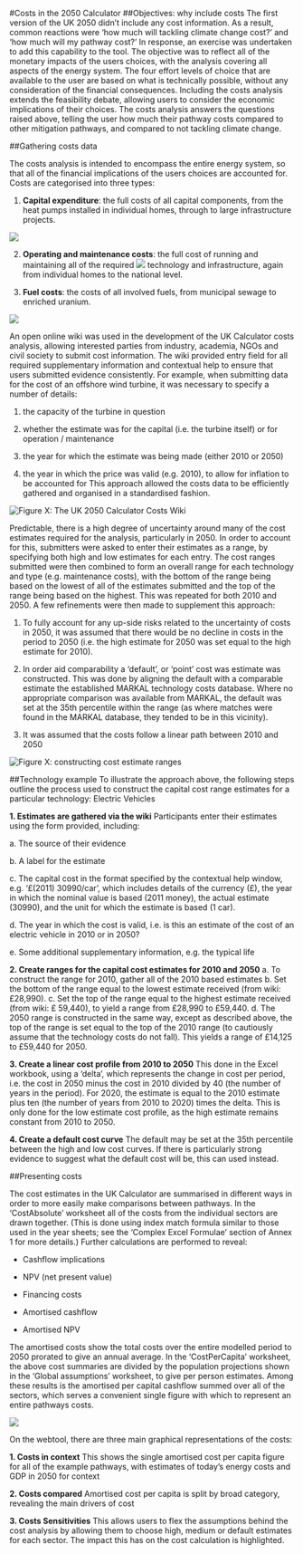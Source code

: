 #Costs in the 2050 Calculator
##Objectives: why include costs
The first version of the UK 2050 didn’t include any cost information.  As a result, common reactions were ‘how much will tackling climate change cost?’ and ‘how much will my pathway cost?’
In response, an exercise was undertaken to add this capability to the tool.  The objective was to reflect all of the monetary impacts of the users choices, with the analysis covering all aspects of the energy system.
The four effort levels of choice that are available to the user are based on what is technically possible, without any consideration of the financial consequences.  Including the costs analysis extends the feasibility debate, allowing users to consider the economic implications of their choices.
The costs analysis answers the questions raised above, telling the user how much their pathway costs compared to other mitigation pathways, and compared to not tackling climate change.

##Gathering costs data

The costs analysis is intended to encompass the entire energy system, so that all of the financial implications of the users choices are accounted for.  Costs are categorised into three types:

1. **Capital expenditure**: the full costs of all capital components, from the heat pumps installed in individual homes, through to large infrastructure projects.

![](figures/heatpump-pipeline.png)

2. **Operating and maintenance costs**: the full cost of running and maintaining all of the required ![](figures/controlcentre-turbine.png)
technology and infrastructure, again from individual homes to the national level.

3. **Fuel costs**: the costs of all involved fuels, from municipal sewage to enriched uranium.

![](figures/uranium-biocrop.png)

An open online wiki was used in the development of the UK Calculator costs analysis, allowing interested parties from industry, academia, NGOs and civil society to submit cost information.  The wiki provided entry field for all required supplementary information and contextual help to ensure that users submitted evidence consistently.  For example, when submitting data for the cost of an offshore wind turbine, it was necessary to specify a number of details:

1. the capacity of the turbine in question

2. whether the estimate was for the capital (i.e. the turbine itself) or for operation / maintenance

3. the year for which the estimate was being made (either 2010 or 2050)

4. the year in which the price was valid (e.g. 2010), to allow for inflation to be accounted for
This approach allowed the costs data to be efficiently gathered and organised in a standardised fashion.

![Figure X: The UK 2050 Calculator Costs Wiki](figures/costs-wiki-screenshot.png)

Predictable, there is a high degree of uncertainty around many of the cost estimates required for the analysis, particularly in 2050.  In order to account for this, submitters were asked to enter their estimates as a range, by specifying both high and low estimates for each entry.
The cost ranges submitted were then combined to form an overall range for each technology and type (e.g. maintenance costs), with the bottom of the range being based on the lowest of all of the estimates submitted and the top of the range being based on the highest.  This was repeated for both 2010 and 2050.  A few refinements were then made to supplement this approach:

1. To fully account for any up-side risks related to the uncertainty of costs in 2050, it was assumed that there would be no decline in costs in the period to 2050 (i.e. the high estimate for 2050 was set equal to the high estimate for 2010).

2. In order aid comparability a ‘default’, or ‘point’ cost was estimate was constructed.  This was done by aligning the default with a comparable estimate the established MARKAL technology costs database.  Where no appropriate comparison was available from MARKAL, the default was set at the 35th percentile within the range (as where matches were found in the MARKAL database, they tended to be in this vicinity).

3. It was assumed that the costs follow a linear path between 2010 and 2050

![Figure X: constructing cost estimate ranges](figures/cost-range-chart.png)

##Technology example
To illustrate the approach above, the following steps outline the process used to construct the capital cost range estimates for a particular technology: Electric Vehicles

**1. Estimates are gathered via the wiki**
Participants enter their estimates using the form provided, including:

a. The source of their evidence

b. A label for the estimate

c. The capital cost in the format specified by the contextual help window, e.g. ‘£(2011) 30990/car’, which includes details of the currency (£), the year in which the nominal value is based (2011 money), the actual estimate (30990), and the unit for which the estimate is based (1 car).

d. The year in which the cost is valid, i.e. is this an estimate of the cost of an electric vehicle in 2010 or in 2050?

e. Some additional supplementary information, e.g. the typical life

**2. Create ranges for the capital cost estimates for 2010 and 2050**
a. To construct the range for 2010, gather all of the 2010 based estimates
b. Set the bottom of the range equal to the lowest estimate received (from wiki: £28,990).
c. Set the top of the range equal to the highest estimate received (from wiki: £ 59,440), to yield a range from £28,990 to £59,440.
d. The 2050 range is constructed in the same way, except as described above, the top of the range is set equal to the top of the 2010 range (to cautiously assume that the technology costs do not fall).   This yields a range of £14,125 to £59,440 for 2050.

**3. Create a linear cost profile from 2010 to 2050**
This done in the Excel workbook, using a ‘delta’, which represents the change in cost per period, i.e. the cost in 2050 minus the cost in 2010 divided by 40 (the number of years in the period).  For 2020, the estimate is equal to the 2010 estimate plus ten (the number of years from 2010 to 2020) times the delta.  This is only done for the low estimate cost profile, as the high estimate remains constant from 2010 to 2050.

**4. Create a default cost curve**
The default may be set at the 35th percentile between the high and low cost curves.  If there is particularly strong evidence to suggest what the default cost will be, this can used instead.

##Presenting costs

The cost estimates in the UK Calculator are summarised in different ways in order to more easily make comparisons between pathways.
In the ‘CostAbsolute’ worksheet all of the costs from the individual sectors are drawn together.  (This is done using index match formula similar to those used in the year sheets; see the ‘Complex Excel Formulae’ section of Annex 1 for more details.)   Further calculations are performed to reveal:

* Cashflow implications

* NPV (net present value)

* Financing costs

* Amortised cashflow

* Amortised NPV

The amortised costs show the total costs over the entire modelled period to 2050 prorated to give an annual average.
In the ‘CostPerCapita’ worksheet, the above cost summaries are divided by the population projections shown in the ‘Global assumptions’ worksheet, to give per person estimates.  Among these results is the amortised per capital cashflow summed over all of the sectors, which serves a convenient single figure with which to represent an entire pathways costs.

![](figures/cost-range-chart.png)

On the webtool, there are three main graphical representations of the costs:

**1. Costs in context**
This shows the single amortised cost per capita figure for all of the example pathways, with estimates of today’s energy costs and GDP in 2050 for context

**2. Costs compared**
Amortised cost per capita is split by broad category, revealing the main drivers of cost

**3. Costs Sensitivities**
This allows users to flex the assumptions behind the cost analysis by allowing them to choose high, medium or default estimates for each sector.  The impact this has on the cost calculation is highlighted.




